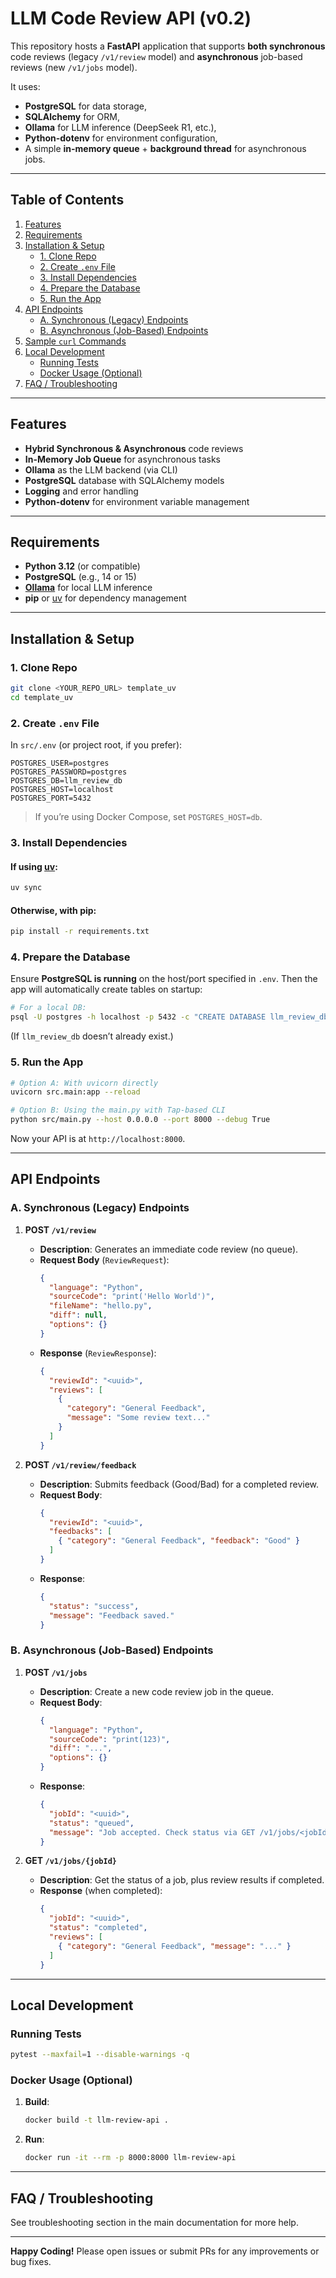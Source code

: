 # LLM Code Review API (v0.2)

This repository hosts a **FastAPI** application that supports **both synchronous** code reviews (legacy `/v1/review` model) and **asynchronous** job-based reviews (new `/v1/jobs` model).

It uses:
- **PostgreSQL** for data storage,
- **SQLAlchemy** for ORM,
- **Ollama** for LLM inference (DeepSeek R1, etc.),
- **Python-dotenv** for environment configuration,
- A simple **in-memory queue** + **background thread** for asynchronous jobs.

---

## **Table of Contents**
1. [Features](#features)  
2. [Requirements](#requirements)  
3. [Installation & Setup](#installation--setup)  
   - [1. Clone Repo](#1-clone-repo)  
   - [2. Create `.env` File](#2-create-env-file)  
   - [3. Install Dependencies](#3-install-dependencies)  
   - [4. Prepare the Database](#4-prepare-the-database)  
   - [5. Run the App](#5-run-the-app)  
4. [API Endpoints](#api-endpoints)  
   - [A. Synchronous (Legacy) Endpoints](#a-synchronous-legacy-endpoints)  
   - [B. Asynchronous (Job-Based) Endpoints](#b-asynchronous-job-based-endpoints)  
5. [Sample `curl` Commands](#sample-curl-commands)  
6. [Local Development](#local-development)  
   - [Running Tests](#running-tests)  
   - [Docker Usage (Optional)](#docker-usage-optional)  
7. [FAQ / Troubleshooting](#faq--troubleshooting)

---

## **Features**
- **Hybrid Synchronous & Asynchronous** code reviews
- **In-Memory Job Queue** for asynchronous tasks
- **Ollama** as the LLM backend (via CLI)
- **PostgreSQL** database with SQLAlchemy models
- **Logging** and error handling
- **Python-dotenv** for environment variable management

---

## **Requirements**
- **Python 3.12** (or compatible)
- **PostgreSQL** (e.g., 14 or 15)
- **[Ollama](https://ollama.ai/)** for local LLM inference
- **pip** or [uv](https://github.com/astral-sh/uv) for dependency management

---

## **Installation & Setup**

### **1. Clone Repo**
```bash
git clone <YOUR_REPO_URL> template_uv
cd template_uv
```

### **2. Create `.env` File**
In `src/.env` (or project root, if you prefer):
```dotenv
POSTGRES_USER=postgres
POSTGRES_PASSWORD=postgres
POSTGRES_DB=llm_review_db
POSTGRES_HOST=localhost
POSTGRES_PORT=5432
```
> If you’re using Docker Compose, set `POSTGRES_HOST=db`.  

### **3. Install Dependencies**
#### **If using [uv](https://github.com/astral-sh/uv):**
```bash
uv sync
```
#### **Otherwise, with pip:**
```bash
pip install -r requirements.txt
```

### **4. Prepare the Database**
Ensure **PostgreSQL is running** on the host/port specified in `.env`. Then the app will automatically create tables on startup:
```bash
# For a local DB:
psql -U postgres -h localhost -p 5432 -c "CREATE DATABASE llm_review_db;"
```
(If `llm_review_db` doesn’t already exist.)

### **5. Run the App**
```bash
# Option A: With uvicorn directly
uvicorn src.main:app --reload

# Option B: Using the main.py with Tap-based CLI
python src/main.py --host 0.0.0.0 --port 8000 --debug True
```
Now your API is at `http://localhost:8000`.

---

## **API Endpoints**

### **A. Synchronous (Legacy) Endpoints**
1. **POST `/v1/review`**  
   - **Description**: Generates an immediate code review (no queue).  
   - **Request Body** (`ReviewRequest`):
     ```json
     {
       "language": "Python",
       "sourceCode": "print('Hello World')",
       "fileName": "hello.py",
       "diff": null,
       "options": {}
     }
     ```
   - **Response** (`ReviewResponse`):
     ```json
     {
       "reviewId": "<uuid>",
       "reviews": [
         {
           "category": "General Feedback",
           "message": "Some review text..."
         }
       ]
     }
     ```

2. **POST `/v1/review/feedback`**  
   - **Description**: Submits feedback (Good/Bad) for a completed review.  
   - **Request Body**:
     ```json
     {
       "reviewId": "<uuid>",
       "feedbacks": [
         { "category": "General Feedback", "feedback": "Good" }
       ]
     }
     ```
   - **Response**:
     ```json
     {
       "status": "success",
       "message": "Feedback saved."
     }
     ```

### **B. Asynchronous (Job-Based) Endpoints**
1. **POST `/v1/jobs`**  
   - **Description**: Create a new code review job in the queue.  
   - **Request Body**:
     ```json
     {
       "language": "Python",
       "sourceCode": "print(123)",
       "diff": "...",
       "options": {}
     }
     ```
   - **Response**:
     ```json
     {
       "jobId": "<uuid>",
       "status": "queued",
       "message": "Job accepted. Check status via GET /v1/jobs/<jobId>"
     }
     ```

2. **GET `/v1/jobs/{jobId}`**  
   - **Description**: Get the status of a job, plus review results if completed.  
   - **Response** (when completed):
     ```json
     {
       "jobId": "<uuid>",
       "status": "completed",
       "reviews": [
         { "category": "General Feedback", "message": "..." }
       ]
     }
     ```

---

## **Local Development**

### **Running Tests**
```bash
pytest --maxfail=1 --disable-warnings -q
```

### **Docker Usage (Optional)**
1. **Build**:
   ```bash
   docker build -t llm-review-api .
   ```
2. **Run**:
   ```bash
   docker run -it --rm -p 8000:8000 llm-review-api
   ```

---

## **FAQ / Troubleshooting**
See troubleshooting section in the main documentation for more help.

---

**Happy Coding!** Please open issues or submit PRs for any improvements or bug fixes.
